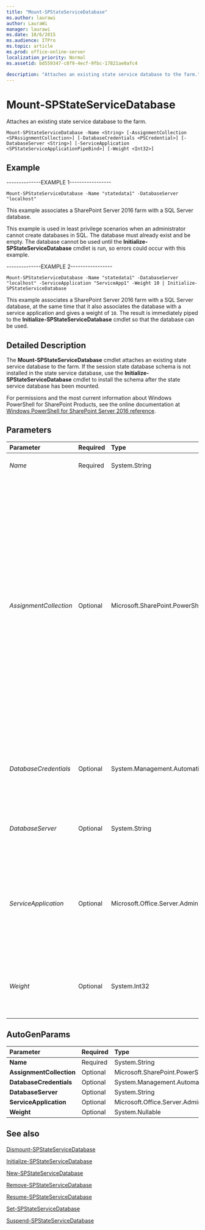 ```yaml
---
title: "Mount-SPStateServiceDatabase"
ms.author: laurawi
author: LauraWi
manager: laurawi
ms.date: 10/6/2015
ms.audience: ITPro
ms.topic: article
ms.prod: office-online-server
localization_priority: Normal
ms.assetid: bd559347-c8f9-4ecf-9fbc-17821ae0afc4

description: "Attaches an existing state service database to the farm."
---
```


# Mount-SPStateServiceDatabase

Attaches an existing state service database to the farm.
  
```
Mount-SPStateServiceDatabase -Name <String> [-AssignmentCollection <SPAssignmentCollection>] [-DatabaseCredentials <PSCredential>] [-DatabaseServer <String>] [-ServiceApplication <SPStateServiceApplicationPipeBind>] [-Weight <Int32>]

```

## Example

--------------EXAMPLE 1-----------------
  
```
Mount-SPStateServiceDatabase -Name "statedata1" -DatabaseServer "localhost"
```

This example associates a SharePoint Server 2016 farm with a SQL Server database.
  
This example is used in least privilege scenarios when an administrator cannot create databases in SQL. The database must already exist and be empty. The database cannot be used until the **Initialize-SPStateServiceDatabase** cmdlet is run, so errors could occur with this example. 
  
--------------EXAMPLE 2-----------------
  
```
Mount-SPStateServiceDatabase -Name "statedata1" -DatabaseServer "localhost" -ServiceApplication "ServiceApp1" -Weight 10 | Initialize-SPStateServiceDatabase
```

This example associates a SharePoint Server 2016 farm with a SQL Server database, at the same time that it also associates the database with a service application and gives a weight of  `10`. The result is immediately piped to the **Initialize-SPStateServiceDatabase** cmdlet so that the database can be used. 
  
## Detailed Description

The **Mount-SPStateServiceDatabase** cmdlet attaches an existing state service database to the farm. If the session state database schema is not installed in the state service database, use the **Initialize-SPStateServiceDatabase** cmdlet to install the schema after the state service database has been mounted. 
  
For permissions and the most current information about Windows PowerShell for SharePoint Products, see the online documentation at [Windows PowerShell for SharePoint Server 2016 reference](https://go.microsoft.com/fwlink/p/?LinkId=671715). 
  
## Parameters

|**Parameter**|**Required**|**Type**|**Description**|
|:-----|:-----|:-----|:-----|
| _Name_ <br/> |Required  <br/> |System.String  <br/> |Specifies the database name that is created in the SQL Server database.  <br/> |
| _AssignmentCollection_ <br/> |Optional  <br/> |Microsoft.SharePoint.PowerShell.SPAssignmentCollection  <br/> |Manages objects for the purpose of proper disposal. Use of objects, such as **SPWeb** or **SPSite**, can use large amounts of memory and use of these objects in Windows PowerShell scripts requires proper memory management. Using the **SPAssignment** object, you can assign objects to a variable and dispose of the objects after they are needed to free up memory. When **SPWeb**, **SPSite**, or **SPSiteAdministration** objects are used, the objects are automatically disposed of if an assignment collection or the **Global** parameter is not used.  <br/> > [!NOTE]> When the **Global** parameter is used, all objects are contained in the global store. If objects are not immediately used, or disposed of by using the **Stop-SPAssignment** command, an out-of-memory scenario can occur.           |
| _DatabaseCredentials_ <br/> |Optional  <br/> |System.Management.Automation.PSCredential  <br/> |Specifies the database credentials for SQL Authentication used to access the state service database. If this parameter is not specified, Windows authentication is used.  <br/> The type must be a valid **PSCredential** object.  <br/> |
| _DatabaseServer_ <br/> |Optional  <br/> |System.String  <br/> |Specifies the name of the host server for the state service database.  <br/> The type must be a valid SQL Server host name; for example, SQLServerHost1.  <br/> |
| _ServiceApplication_ <br/> |Optional  <br/> |Microsoft.Office.Server.Administration.SPStateServiceApplicationPipeBind  <br/> |Specifies the state service application to which to add the state database.  <br/> The type must be a valid name of a state service application (for example, StateServiceApp1); a valid GUID, in the form 12345678-90ab-cdef-1234-567890bcdefgh; or an instance of a valid **SPStateServiceApplication** object.  <br/> |
| _Weight_ <br/> |Optional  <br/> |System.Int32  <br/> |Specifies the weight for the state database used to load balance the allocation of new data. The default value is **1**.  <br/> The type must be a valid integer in the range of 1 to 10.  <br/> |
   
## AutoGenParams

|**Parameter**|**Required**|**Type**|**Description**|
|:-----|:-----|:-----|:-----|
|**Name** <br/> |Required  <br/> |System.String  <br/> ||
|**AssignmentCollection** <br/> |Optional  <br/> |Microsoft.SharePoint.PowerShell.SPAssignmentCollection  <br/> ||
|**DatabaseCredentials** <br/> |Optional  <br/> |System.Management.Automation.PSCredential  <br/> ||
|**DatabaseServer** <br/> |Optional  <br/> |System.String  <br/> ||
|**ServiceApplication** <br/> |Optional  <br/> |Microsoft.Office.Server.Administration.SPStateServiceApplicationPipeBind  <br/> ||
|**Weight** <br/> |Optional  <br/> |System.Nullable  <br/> ||
   
## See also

#### 

[Dismount-SPStateServiceDatabase](dismount-spstateservicedatabase.md)
  
[Initialize-SPStateServiceDatabase](initialize-spstateservicedatabase.md)
  
[New-SPStateServiceDatabase](new-spstateservicedatabase.md)
  
[Remove-SPStateServiceDatabase](remove-spstateservicedatabase.md)
  
[Resume-SPStateServiceDatabase](resume-spstateservicedatabase.md)
  
[Set-SPStateServiceDatabase](set-spstateservicedatabase.md)
  
[Suspend-SPStateServiceDatabase](suspend-spstateservicedatabase.md)


